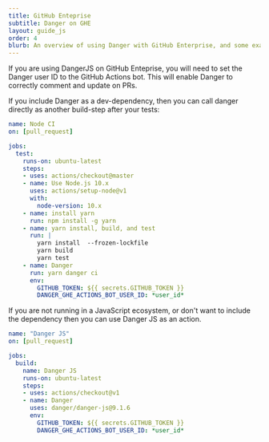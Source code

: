 ```yaml
---
title: GitHub Enteprise
subtitle: Danger on GHE
layout: guide_js
order: 4
blurb: An overview of using Danger with GitHub Enterprise, and some examples
---
```


If you are using DangerJS on GitHub Enteprise, you will need to set the Danger user ID to the GitHub Actions bot. This
will enable Danger to correctly comment and update on PRs.

If you include Danger as a dev-dependency, then you can call danger directly as another build-step after your tests:

```yml
name: Node CI
on: [pull_request]

jobs:
  test:
    runs-on: ubuntu-latest
    steps:
    - uses: actions/checkout@master
    - name: Use Node.js 10.x
      uses: actions/setup-node@v1
      with:
        node-version: 10.x
    - name: install yarn
      run: npm install -g yarn
    - name: yarn install, build, and test
      run: |
        yarn install  --frozen-lockfile
        yarn build
        yarn test
    - name: Danger
      run: yarn danger ci
      env:
        GITHUB_TOKEN: ${{ secrets.GITHUB_TOKEN }}
        DANGER_GHE_ACTIONS_BOT_USER_ID: *user_id*
```

If you are not running in a JavaScript ecosystem, or don't want to include the dependency then you can use Danger JS as
an action.

```yml
name: "Danger JS"
on: [pull_request]

jobs:
  build:
    name: Danger JS
    runs-on: ubuntu-latest
    steps:
    - uses: actions/checkout@v1
    - name: Danger
      uses: danger/danger-js@9.1.6
      env:
        GITHUB_TOKEN: ${{ secrets.GITHUB_TOKEN }}
        DANGER_GHE_ACTIONS_BOT_USER_ID: *user_id*
```
